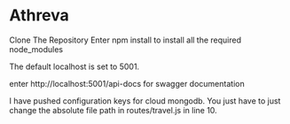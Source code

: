 # Athreva

Clone The Repository
Enter npm install to install all the required node_modules

The default localhost is set to 5001.

enter http://localhost:5001/api-docs for swagger documentation

I have pushed configuration keys for cloud mongodb. You just have to just change the absolute file path in routes/travel.js in line 10.
